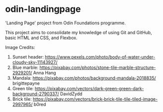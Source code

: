 # odin-landingpage
'Landing Page' project from Odin Foundations programme.

This project aims to consolidate my knowledge of using Git and GitHub, basic HTML and CSS, and Flexbox.

Image Credits:
1. Sunset header: https://www.pexels.com/photo/body-of-water-under-cloudy-sky-11143927/
2. Blue marble: https://pixabay.com/photos/stone-tile-marble-structure-2929201/ Anna Hang
3. Mandala: https://pixabay.com/photos/background-mandala-2018835/ brigittepayne
4. Green tile: https://pixabay.com/vectors/dark-green-green-dark-background-2790337/ DavidZydd
5. Brick tile: https://pixabay.com/vectors/brick-brick-tile-tile-tiled-image-2997965/ b0red